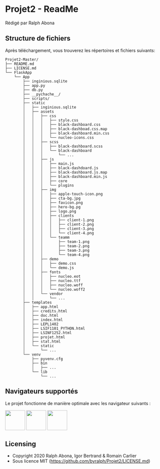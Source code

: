 # Projet2 - ReadMe
Rédigé par Ralph Abona

## Structure de fichiers
Après téléchargement, vous trouverez les répertoires et fichiers suivants:
```
Projet2-Master/
├── README.md
├── LICENSE.md
└── FlaskApp
    └── App
        ├── inginious.sqlite
        ├── app.py
        ├── db.py
        ├── __pychache__/
        ├── scripts/
        ├── static
        │   ├── inginious.sqlite
        │   ├── assets
        │   │   ├── css
        │   │   │   ├── style.css
        │   │   │   ├── black-dashboard.css
        │   │   │   ├── black-dashboad.css.map
        │   │   │   ├── black-dashboard.min.css
        │   │   │   └── nucleo-icons.css
        │   │   ├── scss
        │   │   │   ├── black-dashboard.scss
        │   │   │   └── black-dashboard
        │   │   │       └── ...
        │   │   ├── js
        │   │   │   ├── main.js
        │   │   │   ├── black-dashdoard.js
        │   │   │   ├── black-dashboard.js.map
        │   │   │   ├── black-dashboard.min.js
        │   │   │   ├── core
        │   │   │   └── plugins
        │   │   ├── img
        │   │   │   ├── apple-touch-icon.png
        │   │   │   ├── cta-bg.jpg
        │   │   │   ├── favicon.png
        │   │   │   ├── hero-bg.pg
        │   │   │   ├── logo.png
        │   │   │   ├── clients
        │   │   │   │   ├── client-1.png
        │   │   │   │   ├── client-2.png
        │   │   │   │   ├── client-3.png
        │   │   │   │   └── client-4.png
        │   │   │   └── teamm
        │   │   │       ├── team-1.png
        │   │   │       ├── team-2.png
        │   │   │       ├── team-3.png
        │   │   │       └── team-4.png
        │   │   ├── demo
        │   │   │   ├── demo.css
        │   │   │   └── demo.js
        │   │   ├── fonts
        │   │   │   ├── nucleo.eot
        │   │   │   ├── nucleo.ttf
        │   │   │   ├── nucleo.woff
        │   │   │   └── nucleo.woff2
        │   │   └── vendor
        │   │       └── ...
        ├── templates
        │   ├── app.html
        │   ├── credits.html
        │   ├── doc.html
        │   ├── index.html
        │   ├── LEPL1402
        │   ├── LSIF1101_PYTHON.html
        │   ├── LSINF1252.html
        │   ├── projet.html
        │   ├── stat.html
        │   └── static
        │       └── ...
        └── venv
            ├── pyvenv.cfg
            ├── bin
            │   ├── ...
            └── lib
                └── ...
```

## Navigateurs supportés

Le projet fonctionne de manière optimale avec les navigateur suivants :

<img src="https://s3.amazonaws.com/creativetim_bucket/github/browser/chrome.png" width="64" height="64"> <img src="https://s3.amazonaws.com/creativetim_bucket/github/browser/firefox.png" width="64" height="64">  <img src="https://s3.amazonaws.com/creativetim_bucket/github/browser/safari.png" width="64" height="64">
## Licensing

- Copyright 2020 Ralph Abona, Igor Bertrand & Romain Carlier
- Sous licence MIT (https://github.com/byralph/Projet2/LICENSE.md)

